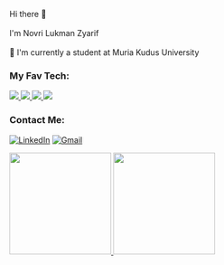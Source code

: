 
Hi there 👋<br><br>I'm Novri Lukman Zyarif <br><br>🌱 I'm currently a student at Muria Kudus University

### My Fav Tech:
<p align="left">
    <a href="https://g.dev/NovriLukman">
      <img src="https://img.shields.io/badge/Android-3DDC84?style=for-the-badge&logo=android&logoColor=black" />
  </a>
      <a href="https://kotlinlang.org">
          <img src="https://img.shields.io/badge/Kotlin-0095D5?&style=for-the-badge&logo=kotlin&logoColor=black" />
<!--       <img src="https://skillicons.dev/icons?i=kotlin" /> -->
</a>
  <a href="https://www.cloudskillsboost.google/public_profiles/7098f8f7-bea2-49d4-9178-ff7dc0ab4cc1?locale=id">
<!--     <img src="https://skillicons.dev/icons?i=gcp" /> -->
     <img src="https://img.shields.io/badge/Google_Cloud-4285F4?style=for-the-badge&logo=google-cloud&logoColor=black" />
  </a>
    <a href="https://nodejs.org/en">
      <img src="https://img.shields.io/badge/Node.js-339933?style=for-the-badge&logo=nodedotjs&logoColor=black" />
  </a>
</p>



### Contact Me: 
[![LinkedIn](https://img.shields.io/badge/linkedin-%230077B5.svg?style=for-the-badge&logo=linkedin&logoColor=white)](https://www.linkedin.com/in/novridev)
[![Gmail](https://img.shields.io/badge/Gmail-D14836?style=for-the-badge&logo=gmail&logoColor=white)](mailto:novrilukman15@gmail.com)

<p align="left">
<a href="https://github.com/mansao01">
  <img height="180em" src="https://github-readme-stats-eight-theta.vercel.app/api?username=mansao01&show_icons=true&theme=algolia&include_all_commits=true&count_private=true"/>
    <img height="180em" src="https://github-readme-stats-eight-theta.vercel.app/api/top-langs/?username=mansao01&layout=compact&langs_count=8&theme=algolia"/>
</a>
</p>
 

